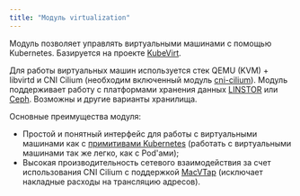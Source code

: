```yaml
---
title: "Модуль virtualization"
---
```


Модуль позволяет управлять виртуальными машинами с помощью Kubernetes. Базируется на проекте [KubeVirt](https://github.com/kubevirt/kubevirt).

Для работы виртуальных машин используется стек QEMU (KVM) + libvirtd и CNI Cilium (необходим включенный модуль [cni-cilium](../021-cni-cilium/)). Модуль поддерживает работу с платформами хранения данных [LINSTOR](../041-linstor) или [Ceph](../099-ceph-csi/). Возможны и другие варианты хранилища.

Основные преимущества модуля:
- Простой и понятный интерфейс для работы с виртуальными машинами как с [примитивами Kubernetes](cr.html) (работать с виртуальными машинами так же легко, как с Pod'ами);
- Высокая производительность сетевого взаимодействия за счет использования CNI Сilium с поддержкой [MacVTap](https://github.com/kvaps/community/blob/macvtap-mode-for-pod-networking/design-proposals/macvtap-mode-for-pod-networking/macvtap-mode-for-pod-networking.md) (исключает накладные расходы на трансляцию адресов).
